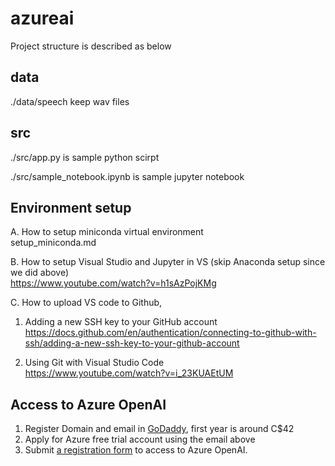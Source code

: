 # azureai

Project structure is described as below

## data

./data/speech keep wav files

## src

./src/app.py is sample python scirpt

./src/sample_notebook.ipynb is sample jupyter notebook

## Environment setup

A. How to setup miniconda virtual environment \
setup_miniconda.md

B. How to setup Visual Studio and Jupyter in VS (skip Anaconda setup since we did above) \
https://www.youtube.com/watch?v=h1sAzPojKMg

C. How to upload VS code to Github,

1. Adding a new SSH key to your GitHub account \
   https://docs.github.com/en/authentication/connecting-to-github-with-ssh/adding-a-new-ssh-key-to-your-github-account

2. Using Git with Visual Studio Code \
   https://www.youtube.com/watch?v=i_23KUAEtUM

## Access to Azure OpenAI

1.  Register Domain and email in [GoDaddy](https://www.godaddy.com/en-ca), first year is around C$42
2.  Apply for Azure free trial account using the email above
3.  Submit [a registration form](https://aka.ms/oai/access) to access to Azure OpenAI.
